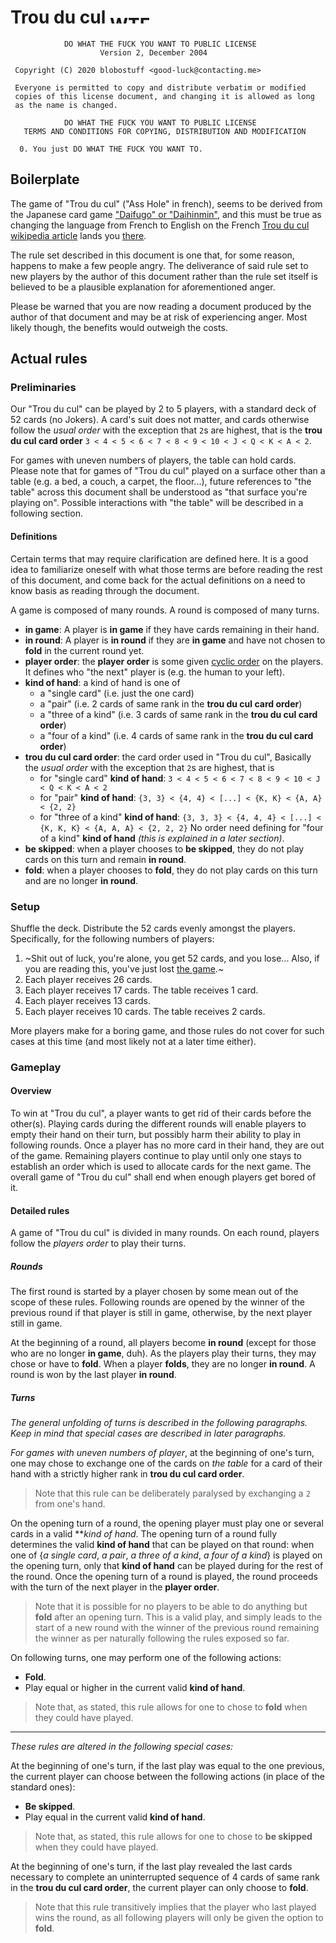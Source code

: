 # Trou du cul <a href="http://www.wtfpl.net/"><img src="http://www.wtfpl.net/wp-content/uploads/2012/12/wtfpl-badge-4.png" width="80" height="15" alt="WTFPL" /></a>

```
            DO WHAT THE FUCK YOU WANT TO PUBLIC LICENSE
                    Version 2, December 2004

 Copyright (C) 2020 blobostuff <good-luck@contacting.me>

 Everyone is permitted to copy and distribute verbatim or modified
 copies of this license document, and changing it is allowed as long
 as the name is changed.

            DO WHAT THE FUCK YOU WANT TO PUBLIC LICENSE
   TERMS AND CONDITIONS FOR COPYING, DISTRIBUTION AND MODIFICATION

  0. You just DO WHAT THE FUCK YOU WANT TO.
```

## Boilerplate

The game of "Trou du cul" ("Ass Hole" in french), seems to be derived from the
Japanese card game
["Daifugo" or "Daihinmin"](https://en.wikipedia.org/wiki/Daifug%C5%8D), and this
must be true as changing the language from French to English on the French
[Trou du cul wikipedia article](https://fr.wikipedia.org/wiki/Trou_du_cul_(jeu))
lands you [there](https://en.wikipedia.org/wiki/Daifug%C5%8D).

The rule set described in this document is one that, for some reason, happens to
make a few people angry. The deliverance of said rule set to new players by the
author of this document rather than the rule set itself is believed to be a
plausible explanation for aforementioned anger.

Please be warned that you are now reading a document produced by the author of
that document and may be at risk of experiencing anger. Most likely
though, the benefits would outweigh the costs.

## Actual rules

### Preliminaries

Our "Trou du cul" can be played by 2 to 5 players, with a standard deck of 52
cards (no Jokers). A card's suit does not matter, and cards otherwise follow
the *usual order* with the exception that `2`s are highest, that is the
**trou du cul card order**
`3 < 4 < 5 < 6 < 7 < 8 < 9 < 10 < J < Q < K < A < 2`.

For games with uneven numbers of players, the table can hold cards. Please note
that for games of "Trou du cul" played on a surface other than a table (e.g. a
bed, a couch, a carpet, the floor...), future references to "the table" across
this document shall be understood as "that surface you're playing on". Possible
interactions with "the table" will be described in a following section.

#### Definitions

Certain terms that may require clarification are defined here. It is a good
idea to familiarize oneself with what those terms are before reading the rest
of this document, and come back for the actual definitions on a need to know
basis as reading through the document.

A game is composed of many rounds.
A round is composed of many turns.

- **in game**: A player is **in game** if they have cards remaining in their
    hand.
- **in round**: A player is **in round** if they are **in game** and have not
    chosen to **fold** in the current round yet.
- **player order**: the **player order** is some given
    [cyclic order](https://en.wikipedia.org/wiki/Cyclic_order) on the players.
    It defines who "the next" player is (e.g. the human to your left).
- **kind of hand**: a kind of hand is one of
  * a "single card" (i.e. just the one card)
  * a "pair" (i.e. 2 cards of same rank in the **trou du cul card order**)
  * a "three of a kind" (i.e. 3 cards of same rank in the
      **trou du cul card order**)
  * a "four of a kind" (i.e. 4 cards of same rank in the
      **trou du cul card order**)
- **trou du cul card order**: the card order used in "Trou du cul", Basically
    the *usual order* with the exception that `2`s are highest, that is
  * for "single card" **kind of hand**:
    `3 < 4 < 5 < 6 < 7 < 8 < 9 < 10 < J < Q < K < A < 2`
  * for "pair" **kind of hand**:
    `{3, 3} < {4, 4} < [...] < {K, K} < {A, A} < {2, 2}`
  * for "three of a kind" **kind of hand**:
    `{3, 3, 3} < {4, 4, 4} < [...] < {K, K, K} < {A, A, A} < {2, 2, 2}`
  No order need defining for "four of a kind" **kind of hand** *(this is explained in a later section)*.
- **be skipped**: when a player chooses to **be skipped**, they do not
    play cards on this turn and remain **in round**.
- **fold**: when a player chooses to **fold**, they do not play cards on this
    turn and are no longer **in round**.

### Setup

Shuffle the deck. Distribute the 52 cards evenly amongst the players. Specifically, for the following numbers of players:

1. ~Shit out of luck, you're alone, you get 52 cards, and you lose... Also, if you are reading this, you've just lost [the game](https://en.wikipedia.org/wiki/The_Game_(mind_game)).~
2. Each player receives 26 cards.
3. Each player receives 17 cards. The table receives 1 card.
4. Each player receives 13 cards.
5. Each player receives 10 cards. The table receives 2 cards.

More players make for a boring game, and those rules do not cover for such
cases at this time (and most likely not at a later time either).

### Gameplay

#### Overview

To win at "Trou du cul", a player wants to get rid of their cards before the
other(s). Playing cards during the different rounds will enable players to
empty their hand on their turn, but possibly harm their ability to play in
following rounds. Once a player has no more card in their hand, they are out of
the game.  Remaining players continue to play until only one stays to establish
an order which is used to allocate cards for the next game. The overall game of
"Trou du cul" shall end when enough players get bored of it.

#### Detailed rules

A game of "Trou du cul" is divided in many rounds. On each round, players
follow the *players order* to play their turns.

##### Rounds

The first round is started by a player chosen by some mean out of the scope of
these rules. Following rounds are opened by the winner of the previous round if
that player is still in game, otherwise, by the next player still in game.

At the beginning of a round, all players become **in round** (except for those
who are no longer **in game**, duh). As the players play their turns, they may
chose or have to **fold**. When a player **folds**, they are no longer
**in round**. A round is won by the last player **in round**.

##### Turns

*The general unfolding of turns is described in the following paragraphs. Keep
in mind that special cases are described in later paragraphs.*

*For games with uneven numbers of player*, at the beginning of one's turn, one
may chose to exchange one of the cards on *the table* for a card of their hand
with a strictly higher rank in **trou du cul card order**.
> Note that this rule can be deliberately paralysed by exchanging a `2` from
> one's hand.

On the opening turn of a round, the opening player must play one or several
cards in a valid ***kind of hand*.
The opening turn of a round fully determines the valid **kind of hand** that
can be played on that round: when one of {*a single card*, *a pair*, *a three
of a kind*, *a four of a kind*} is played on the opening turn, only that **kind
of hand** can be played during for the rest of the round.
Once the opening turn of a round is played, the round proceeds with the turn of
the next player in the **player order**.
> Note that it is possible for no players to be able to do anything but
> **fold** after an opening turn. This is a valid play, and simply leads to the
> start of a new round with the winner of the previous round remaining the
> winner as per naturally following the rules exposed so far.

On following turns, one may perform one of the following actions:
- **Fold**.
- Play equal or higher in the current valid **kind of hand**.
> Note that, as stated, this rule allows for one to chose to **fold** when they
> could have played.

---

*These rules are altered in the following special cases:*

At the beginning of one's turn, if the last play was equal to the one previous,
the current player can choose between the following actions (in place of the
standard ones):
- **Be skipped**.
- Play equal in the current valid **kind of hand**.
> Note that, as stated, this rule allows for one to chose to **be skipped**
> when they could have played.

At the beginning of one's turn, if the last play revealed the last cards
necessary to complete an uninterrupted sequence of 4 cards of same rank in the
**trou du cul card order**, the current player can only choose to **fold**.
> Note that this rule transitively implies that the player who last played wins
> the round, as all following players will only be given the option to
> **fold**.
